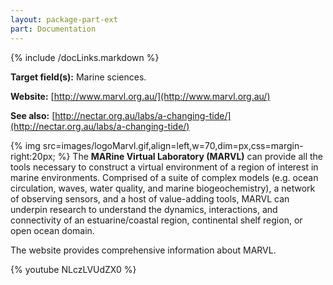 ```yaml
---
layout: package-part-ext
part: Documentation
---
```

{% include /docLinks.markdown %}

**Target field(s):** Marine sciences.

**Website:** [http://www.marvl.org.au/](http://www.marvl.org.au/)

**See also:** [http://nectar.org.au/labs/a-changing-tide/](http://nectar.org.au/labs/a-changing-tide/)

{% img src=images/logoMarvl.gif,align=left,w=70,dim=px,css=margin-right:20px; %}
The **MARine Virtual Laboratory (MARVL)** can provide all the tools necessary to construct a virtual environment of a region of interest in marine environments.
Comprised of a suite of complex models (e.g. ocean circulation, waves, water quality, and marine biogeochemistry), a network of observing sensors, and a host of value-adding tools, MARVL can underpin research to understand the dynamics, interactions, and connectivity of an estuarine/coastal region, continental shelf region, or open ocean domain.

The website provides comprehensive information about MARVL.

{% youtube NLczLVUdZX0 %}

